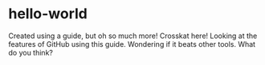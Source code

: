 # hello-world
Created using a guide, but oh so much more!
Crosskat here!
Looking at the features of GitHub using this guide.
Wondering if it beats other tools.
What do you think?
